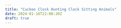 ```yaml
---
title: "Cuckoo Clock Hunting Clock Sitting Animals"
date: 2024-01-16T22:08:20Z
draft: true
---
```


